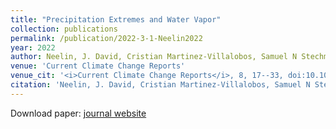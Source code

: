 ```yaml
---
title: "Precipitation Extremes and Water Vapor"
collection: publications
permalink: /publication/2022-3-1-Neelin2022
year: 2022
author: Neelin, J. David, Cristian Martinez-Villalobos, Samuel N Stechmann, Fiaz Ahmed, Gang Chen, Jesse Norris, Yi-Hung Kuo and Geert Lenderink
venue: 'Current Climate Change Reports'
venue_cit: '<i>Current Climate Change Reports</i>, 8, 17--33, doi:10.1007/s40641-021-00177-z.'
citation: 'Neelin, J. David, Cristian Martinez-Villalobos, Samuel N Stechmann, Fiaz Ahmed, Gang Chen, Jesse Norris, Yi-Hung Kuo and Geert Lenderink, 2022: Precipitation Extremes and Water Vapor, <i>Current Climate Change Reports</i>, 8, 17--33, doi:10.1007/s40641-021-00177-z.'
---
```

Download paper: [journal website](https://link.springer.com/10.1007/s40641-021-00177-z)
